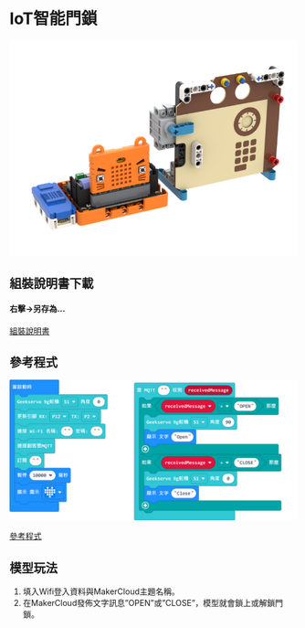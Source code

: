 # IoT智能門鎖

![](./images/lock.png)

## 組裝說明書下載

#### 右擊->另存為...

[組裝說明書](./images/lock.pdf)

## 參考程式

![](./images/lock_code.png)

[參考程式](https://makecode.microbit.org/_bfx7V2Ao0Mii)

## 模型玩法

1. 填入Wifi登入資料與MakerCloud主題名稱。
2. 在MakerCloud發佈文字訊息”OPEN”或”CLOSE”，模型就會鎖上或解鎖門鎖。